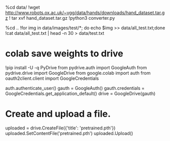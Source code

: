 %cd data/
!wget http://www.robots.ox.ac.uk/~vgg/data/hands/downloads/hand_dataset.tar.gz
! tar xvf hand_dataset.tar.gz
!python3 converter.py


%cd ..
!for img in data/images/test/*; do echo $img >> data/all_test.txt;done
!cat data/all_test.txt | head -n 30 > data/test.txt

# colab save weights to drive
!pip install -U -q PyDrive
from pydrive.auth import GoogleAuth
from pydrive.drive import GoogleDrive
from google.colab import auth
from oauth2client.client import GoogleCredentials

auth.authenticate_user()
gauth = GoogleAuth()
gauth.credentials = GoogleCredentials.get_application_default()
drive = GoogleDrive(gauth)

# Create and upload a file.
uploaded = drive.CreateFile({'title': 'pretrained.pth'})
uploaded.SetContentFile('pretrained.pth')
uploaded.Upload()